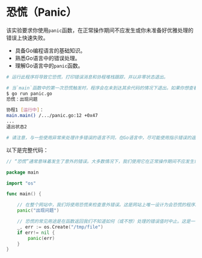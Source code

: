# 恐慌（Panic）

该实验要求你使用`panic`函数，在正常操作期间不应发生或你未准备好优雅处理的错误上快速失败。

- 具备Go编程语言的基础知识。
- 熟悉Go语言中的错误处理。
- 理解Go语言中的`panic`函数。

```sh
# 运行此程序将导致它恐慌，打印错误消息和协程堆栈跟踪，并以非零状态退出。

# 当`main`函数中的第一次恐慌触发时，程序会在未到达其余代码的情况下退出。如果你想查看程序尝试创建临时文件的情况，请注释掉第一次恐慌。
$ go run panic.go
恐慌：出现问题

协程1 [运行中]：
main.main() /.../panic.go:12 +0x47
...
退出状态2

# 请注意，与一些使用异常来处理许多错误的语言不同，在Go语言中，尽可能使用指示错误的返回值是惯用做法。
```

以下是完整代码：

```go
// “恐慌”通常意味着发生了意外的错误。大多数情况下，我们使用它在正常操作期间不应发生或我们未准备好优雅处理的错误上快速失败。

package main

import "os"

func main() {

	// 在整个网站中，我们将使用恐慌来检查意外错误。这是网站上唯一设计为会恐慌的程序。
	panic("出现问题")

	// 恐慌的常见用途是在函数返回我们不知道如何（或不想）处理的错误值时中止。这是一个在创建新文件时如果得到意外错误就进行“恐慌”的示例。
	_, err := os.Create("/tmp/file")
	if err!= nil {
		panic(err)
	}
}

```
